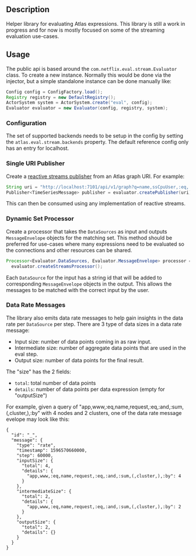## Description

Helper library for evaluating Atlas expressions. This library is still a work in
progress and for now is mostly focused on some of the streaming evaluation use-cases.

## Usage

The public api is based around the `com.netflix.eval.stream.Evaluator` class. To
create a new instance. Normally this would be done via the injector, but a simple
standalone instance can be done manually like:

```java
Config config = ConfigFactory.load();
Registry registry = new DefaultRegistry();
ActorSystem system = ActorSystem.create("eval", config);
Evaluator evaluator = new Evaluator(config, registry, system);
```

### Configuration

The set of supported backends needs to be setup in the config by setting the
`atlas.eval.stream.backends` property. The default reference config only has
an entry for localhost.

### Single URI Publisher

Create a [reactive streams publisher] from an Atlas graph URI. For example:

[reactive streams publisher]: https://github.com/reactive-streams/reactive-streams-jvm#1-publisher-code

```java
String uri = "http://localhost:7101/api/v1/graph?q=name,ssCpuUser,:eq,:avg";
Publisher<TimeSeriesMessage> publisher = evaluator.createPublisher(uri);
```

This can then be consumed using any implementation of reactive streams.

### Dynamic Set Processor

Create a processor that takes the `DataSources` as input and outputs `MessageEnvelope`
objects for the matching set. This method should be preferred for use-cases where many
expressions need to be evaluated so the connections and other resources can be shared.

```java
Processor<Evaluator.DataSources, Evaluator.MessageEnvelope> processor =
  evaluator.createStreamsProcessor();
```

Each `DataSource` for the input has a string id that will be added to corresponding
`MessageEnvelope` objects in the output. This allows the messages to be matched with
the correct input by the user.

### Data Rate Messages
The library also emits data rate messages to help gain insights in the data rate per `DataSource`
per step. There are 3 type of data sizes in a data rate message:
 - Input size: number of data points coming in as raw input.
 - Intermediate size: number of aggregate data points that are used in the eval step.
 - Output size: number of data points for the final result.

The "size" has the 2 fields:
 - `total`: total number of data points
 - `details`: number of data points per data expression (empty for "outputSize")

For example, given a query of "app,www,:eq,name,request,:eq,:and,:sum,(,cluster,),:by" with 4 nodes
and 2 clusters, one of the data rate message evelope may look like this:
```json5
{
  "id": "_",
  "message": {
    "type": "rate",
    "timestamp": 1596570660000,
    "step": 60000,
    "inputSize": {
      "total": 4,
      "details": {
        "app,www,:eq,name,request,:eq,:and,:sum,(,cluster,),:by": 4
      }
    },
    "intermediateSize": {
      "total": 2,
      "details": {
        "app,www,:eq,name,request,:eq,:and,:sum,(,cluster,),:by": 2
      }
    },
    "outputSize": {
      "total": 2,
      "details": {}
    }
  }
}
```
